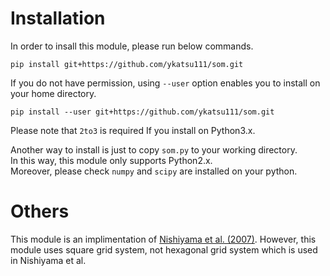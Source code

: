 # Installation

In order to insall this module, please run below commands.

```
pip install git+https://github.com/ykatsu111/som.git
```

If you do not have permission, using `--user` option enables you to install on your home directory.

```
pip install --user git+https://github.com/ykatsu111/som.git
```

Please note that `2to3` is required If you install on Python3.x.

Another way to install is just to copy `som.py` to your working directory.  
In this way, this module only supports Python2.x.  
Moreover, please check `numpy` and `scipy` are installed on your python.

# Others

This module is an implimentation of [Nishiyama et al. (2007)](https://doi.org/10.1016/j.atmosres.2005.10.015).
However, this module uses square grid system, not hexagonal grid system which is used in Nishiyama et al.
